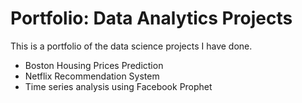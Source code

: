 # Portfolio: Data Analytics Projects
 This is a portfolio of the data science projects I have done.
 - Boston Housing Prices Prediction
 - Netflix Recommendation System
 - Time series analysis using Facebook Prophet
